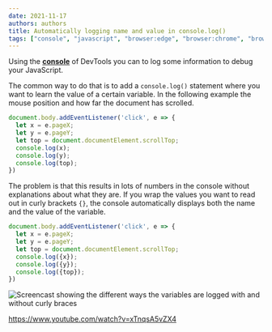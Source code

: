 ```yaml
---
date: 2021-11-17
authors: authors
title: Automatically logging name and value in console.log()
tags: ["console", "javascript", "browser:edge", "browser:chrome", "browser:firefox","browser:safari"]
---
```

Using the **[console](https://docs.microsoft.com/microsoft-edge/devtools-guide-chromium/console/)** of DevTools you can to log some information to debug your JavaScript.

The common way to do that is to add a `console.log()` statement where you want to learn the value of a certain variable. In the following example the mouse position and how far the document has scrolled.

```javascript
document.body.addEventListener('click', e => {
  let x = e.pageX;
  let y = e.pageY;
  let top = document.documentElement.scrollTop;
  console.log(x);  
  console.log(y);  
  console.log(top);  
})
```

The problem is that this results in lots of numbers in the console without explanations about what they are. If you wrap the values you want to read out in curly brackets `{}`, the console automatically displays both the name and the value of the variable.

```javascript
document.body.addEventListener('click', e => {
  let x = e.pageX;
  let y = e.pageY;
  let top = document.documentElement.scrollTop;
  console.log({x});  
  console.log({y});  
  console.log({top});  
})
```

![Screencast showing the different ways the variables are logged with and without curly braces](/assets/img/automatically-log-name-and-value.gif)

https://www.youtube.com/watch?v=xTnqsA5vZX4
